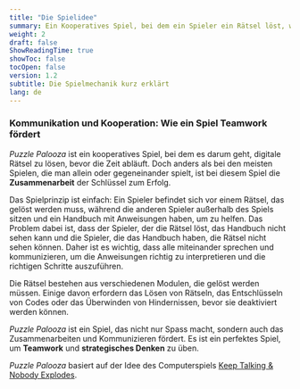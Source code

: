 ```yaml
---
title: "Die Spielidee"
summary: Ein Kooperatives Spiel, bei dem ein Spieler ein Rätsel löst, während andere Spieler Anweisungen aus einem Handbuch geben, um ihm dabei zu helfen, ohne das Rätsel selbst zu sehen.
weight: 2
draft: false
ShowReadingTime: true
showToc: false
tocOpen: false
version: 1.2
subtitle: Die Spielmechanik kurz erklärt
lang: de
---
```



### Kommunikation und Kooperation: Wie ein Spiel Teamwork fördert

*Puzzle Palooza* ist ein kooperatives Spiel, bei dem es darum geht, digitale Rätsel zu lösen, bevor die Zeit abläuft. Doch anders als bei den meisten Spielen, die man allein oder gegeneinander spielt, ist bei diesem Spiel die **Zusammenarbeit** der Schlüssel zum Erfolg.

Das Spielprinzip ist einfach: Ein Spieler befindet sich vor einem Rätsel, das gelöst werden muss, während die anderen Spieler außerhalb des Spiels sitzen und ein Handbuch mit Anweisungen haben, um zu helfen. Das Problem dabei ist, dass der Spieler, der die Rätsel löst, das Handbuch nicht sehen kann und die Spieler, die das Handbuch haben, die Rätsel nicht sehen können. Daher ist es wichtig, dass alle miteinander sprechen und kommunizieren, um die Anweisungen richtig zu interpretieren und die richtigen Schritte auszuführen.

Die Rätsel bestehen aus verschiedenen Modulen, die gelöst werden müssen. Einige davon erfordern das Lösen von Rätseln, das Entschlüsseln von Codes oder das Überwinden von Hindernissen, bevor sie deaktiviert werden können.

*Puzzle Palooza* ist ein Spiel, das nicht nur Spass macht, sondern auch das Zusammenarbeiten und Kommunizieren fördert. Es ist ein perfektes Spiel, um **Teamwork** und **strategisches Denken** zu üben.

*Puzzle Palooza* basiert auf der Idee des Computerspiels [Keep Talking & Nobody Explodes](https://keeptalkinggame.com/).
